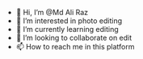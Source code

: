 - 👋 Hi, I’m @Md Ali Raz
- 👀 I’m interested in photo editing 
- 🌱 I’m currently learning editing
- 💞️ I’m looking to collaborate on edit
- 📫 How to reach me in this platform

<!---
mdrajraj611/mdrajraj611 is a ✨ special ✨ repository because its `README.md` (this file) appears on your GitHub profile.
You can click the Preview link to take a look at your changes.
--->
